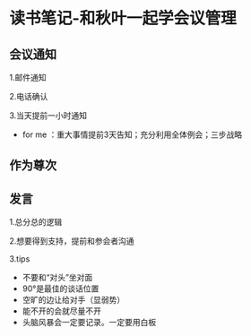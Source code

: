 # 读书笔记-和秋叶一起学会议管理



## 会议通知

1.邮件通知

2.电话确认

3.当天提前一小时通知

- for me ：重大事情提前3天告知；充分利用全体例会；三步战略

## 作为尊次





## 发言

1.总分总的逻辑

2.想要得到支持，提前和参会者沟通

3.tips

- 不要和“对头”坐对面
- 90°是最佳的谈话位置
- 空旷的边让给对手（显弱势）
- 能不开的会就尽量不开
- 头脑风暴会一定要记录。一定要用白板